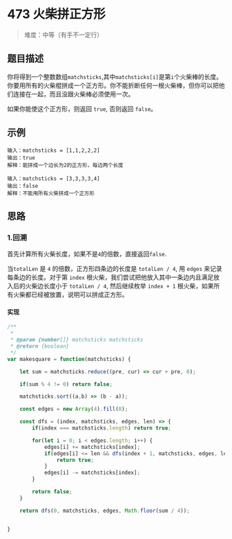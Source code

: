 # 473 火柴拼正方形

> 难度：中等（有手不一定行）

## 题目描述

你将得到一个整数数组`matchsticks`,其中`matchsticks[i]`是第`i`个火柴棒的长度。你要用所有的火柴棍拼成一个正方形。你不能折断任何一根火柴棒，但你可以把他们连接在一起，而且没跟火柴棒必须使用一次。

如果你能使这个正方形，则返回 `true`, 否则返回 `false`。

## 示例

```
输入：matchsticks = [1,1,2,2,2]
输出：true
解释：能拼成一个边长为2的正方形，每边两个长度
```
```
输入：matchsticks = [3,3,3,3,4]
输出：false
解释：不能用所有火柴拼成一个正方形
```
## 思路

### 1.回溯

首先计算所有火柴长度，如果不是`4`的倍数，直接返回`false`.

当`totalLen` 是 `4` 的倍数，正方形四条边的长度是 `totalLen / 4`, 用 `edges` 来记录每条边的长度。对于第 `index` 根火柴，我们尝试把他放入其中一条边内且满足放入后的火柴边长度小于 `totalLen / 4`, 然后继续枚举 `index + 1` 根火柴，如果所有火柴都已经被放置，说明可以拼成正方形。

#### 实现

```js
/**
 * 
 * @param {number[]} matchsticks matchsticks
 * @return {boolean}
 */
var makesquare = function(matchsticks) {

    let sum = matchsticks.reduce((pre, cur) => cur + pre, 0);

    if(sum % 4 != 0) return false;

    matchsticks.sort((a,b) => (b - a));

    const edges = new Array(4).fill(0);

    const dfs = (index, matchsticks, edges, len) => {
        if(index === matchsticks.length) return true;

        for(let i = 0; i < edges.length; i++) {
            edges[i] += matchsticks[index];
            if(edges[i] <= len && dfs(index + 1, matchsticks, edges, len)) {
                return true;
            }
            edges[i] -= matchsticks[index];
        }

        return false;
    }

    return dfs(0, matchsticks, edges, Math.floor(sum / 4));


}
```